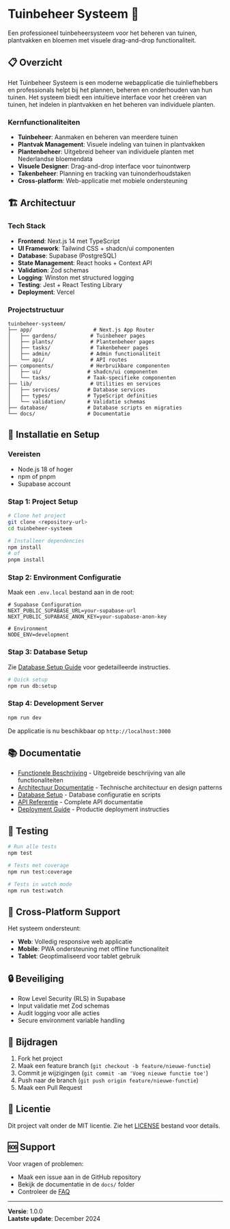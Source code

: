 # Tuinbeheer Systeem 🌱

Een professioneel tuinbeheersysteem voor het beheren van tuinen, plantvakken en bloemen met visuele drag-and-drop functionaliteit.

## 📋 Overzicht

Het Tuinbeheer Systeem is een moderne webapplicatie die tuinliefhebbers en professionals helpt bij het plannen, beheren en onderhouden van hun tuinen. Het systeem biedt een intuïtieve interface voor het creëren van tuinen, het indelen in plantvakken en het beheren van individuele planten.

### Kernfunctionaliteiten

- **Tuinbeheer**: Aanmaken en beheren van meerdere tuinen
- **Plantvak Management**: Visuele indeling van tuinen in plantvakken
- **Plantenbeheer**: Uitgebreid beheer van individuele planten met Nederlandse bloemendata
- **Visuele Designer**: Drag-and-drop interface voor tuinontwerp
- **Takenbeheer**: Planning en tracking van tuinonderhoudstaken
- **Cross-platform**: Web-applicatie met mobiele ondersteuning

## 🏗️ Architectuur

### Tech Stack

- **Frontend**: Next.js 14 met TypeScript
- **UI Framework**: Tailwind CSS + shadcn/ui componenten
- **Database**: Supabase (PostgreSQL)
- **State Management**: React hooks + Context API
- **Validation**: Zod schemas
- **Logging**: Winston met structured logging
- **Testing**: Jest + React Testing Library
- **Deployment**: Vercel

### Projectstructuur

```
tuinbeheer-systeem/
├── app/                    # Next.js App Router
│   ├── gardens/           # Tuinbeheer pages
│   ├── plants/            # Plantenbeheer pages
│   ├── tasks/             # Takenbeheer pages
│   ├── admin/             # Admin functionaliteit
│   └── api/               # API routes
├── components/            # Herbruikbare componenten
│   ├── ui/               # shadcn/ui componenten
│   └── tasks/            # Taak-specifieke componenten
├── lib/                   # Utilities en services
│   ├── services/         # Database services
│   ├── types/            # TypeScript definities
│   └── validation/       # Validatie schemas
├── database/             # Database scripts en migraties
└── docs/                 # Documentatie
```

## 🚀 Installatie en Setup

### Vereisten

- Node.js 18 of hoger
- npm of pnpm
- Supabase account

### Stap 1: Project Setup

```bash
# Clone het project
git clone <repository-url>
cd tuinbeheer-systeem

# Installeer dependencies
npm install
# of
pnpm install
```

### Stap 2: Environment Configuratie

Maak een `.env.local` bestand aan in de root:

```env
# Supabase Configuration
NEXT_PUBLIC_SUPABASE_URL=your-supabase-url
NEXT_PUBLIC_SUPABASE_ANON_KEY=your-supabase-anon-key

# Environment
NODE_ENV=development
```

### Stap 3: Database Setup

Zie [Database Setup Guide](./docs/database-setup.md) voor gedetailleerde instructies.

```bash
# Quick setup
npm run db:setup
```

### Stap 4: Development Server

```bash
npm run dev
```

De applicatie is nu beschikbaar op `http://localhost:3000`

## 📚 Documentatie

- [Functionele Beschrijving](./docs/functional-description.md) - Uitgebreide beschrijving van alle functionaliteiten
- [Architectuur Documentatie](./docs/architecture.md) - Technische architectuur en design patterns
- [Database Setup](./docs/database-setup.md) - Database configuratie en scripts
- [API Referentie](./docs/api-reference.md) - Complete API documentatie
- [Deployment Guide](./docs/deployment.md) - Productie deployment instructies

## 🧪 Testing

```bash
# Run alle tests
npm test

# Tests met coverage
npm run test:coverage

# Tests in watch mode
npm run test:watch
```

## 📱 Cross-Platform Support

Het systeem ondersteunt:
- **Web**: Volledig responsive web applicatie
- **Mobile**: PWA ondersteuning met offline functionaliteit
- **Tablet**: Geoptimaliseerd voor tablet gebruik

## 🔒 Beveiliging

- Row Level Security (RLS) in Supabase
- Input validatie met Zod schemas
- Audit logging voor alle acties
- Secure environment variable handling

## 🤝 Bijdragen

1. Fork het project
2. Maak een feature branch (`git checkout -b feature/nieuwe-functie`)
3. Commit je wijzigingen (`git commit -am 'Voeg nieuwe functie toe'`)
4. Push naar de branch (`git push origin feature/nieuwe-functie`)
5. Maak een Pull Request

## 📄 Licentie

Dit project valt onder de MIT licentie. Zie het [LICENSE](LICENSE) bestand voor details.

## 🆘 Support

Voor vragen of problemen:
- Maak een issue aan in de GitHub repository
- Bekijk de documentatie in de `docs/` folder
- Controleer de [FAQ](./docs/faq.md)

---

**Versie**: 1.0.0  
**Laatste update**: December 2024
